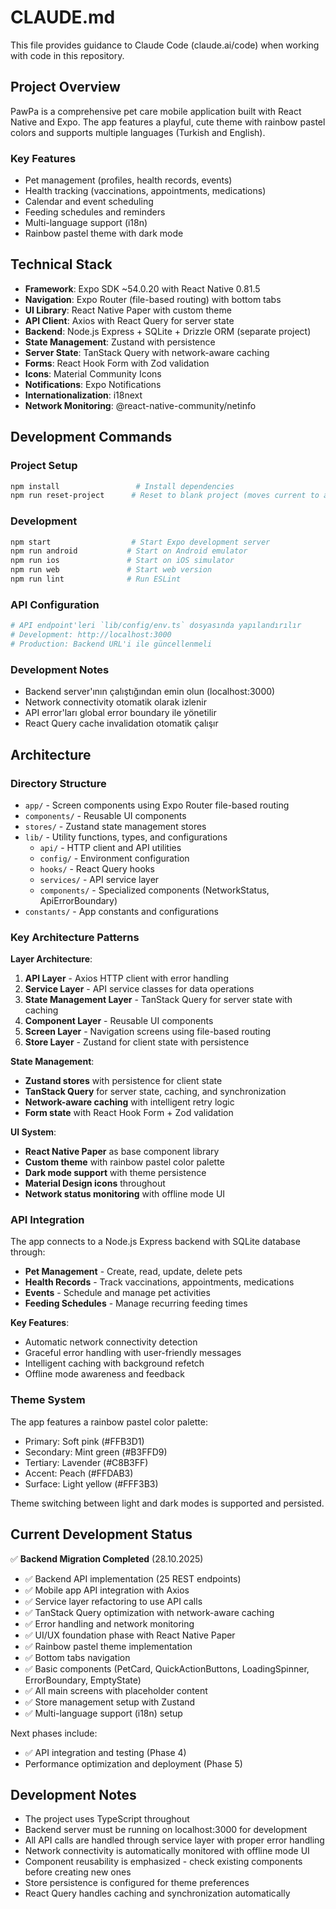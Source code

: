 # CLAUDE.md

This file provides guidance to Claude Code (claude.ai/code) when working with code in this repository.

## Project Overview

PawPa is a comprehensive pet care mobile application built with React Native and Expo. The app features a playful, cute theme with rainbow pastel colors and supports multiple languages (Turkish and English).

### Key Features
- Pet management (profiles, health records, events)
- Health tracking (vaccinations, appointments, medications)
- Calendar and event scheduling
- Feeding schedules and reminders
- Multi-language support (i18n)
- Rainbow pastel theme with dark mode

## Technical Stack

- **Framework**: Expo SDK ~54.0.20 with React Native 0.81.5
- **Navigation**: Expo Router (file-based routing) with bottom tabs
- **UI Library**: React Native Paper with custom theme
- **API Client**: Axios with React Query for server state
- **Backend**: Node.js Express + SQLite + Drizzle ORM (separate project)
- **State Management**: Zustand with persistence
- **Server State**: TanStack Query with network-aware caching
- **Forms**: React Hook Form with Zod validation
- **Icons**: Material Community Icons
- **Notifications**: Expo Notifications
- **Internationalization**: i18next
- **Network Monitoring**: @react-native-community/netinfo

## Development Commands

### Project Setup
```bash
npm install                 # Install dependencies
npm run reset-project      # Reset to blank project (moves current to app-example/)
```

### Development
```bash
npm start                  # Start Expo development server
npm run android           # Start on Android emulator
npm run ios               # Start on iOS simulator
npm run web               # Start web version
npm run lint              # Run ESLint
```

### API Configuration
```bash
# API endpoint'leri `lib/config/env.ts` dosyasında yapılandırılır
# Development: http://localhost:3000
# Production: Backend URL'i ile güncellenmeli
```

### Development Notes
- Backend server'ının çalıştığından emin olun (localhost:3000)
- Network connectivity otomatik olarak izlenir
- API error'ları global error boundary ile yönetilir
- React Query cache invalidation otomatik çalışır

## Architecture

### Directory Structure
- `app/` - Screen components using Expo Router file-based routing
- `components/` - Reusable UI components
- `stores/` - Zustand state management stores
- `lib/` - Utility functions, types, and configurations
  - `api/` - HTTP client and API utilities
  - `config/` - Environment configuration
  - `hooks/` - React Query hooks
  - `services/` - API service layer
  - `components/` - Specialized components (NetworkStatus, ApiErrorBoundary)
- `constants/` - App constants and configurations

### Key Architecture Patterns

**Layer Architecture**:
1. **API Layer** - Axios HTTP client with error handling
2. **Service Layer** - API service classes for data operations
3. **State Management Layer** - TanStack Query for server state with caching
4. **Component Layer** - Reusable UI components
5. **Screen Layer** - Navigation screens using file-based routing
6. **Store Layer** - Zustand for client state with persistence

**State Management**:
- **Zustand stores** with persistence for client state
- **TanStack Query** for server state, caching, and synchronization
- **Network-aware caching** with intelligent retry logic
- **Form state** with React Hook Form + Zod validation

**UI System**:
- **React Native Paper** as base component library
- **Custom theme** with rainbow pastel color palette
- **Dark mode support** with theme persistence
- **Material Design icons** throughout
- **Network status monitoring** with offline mode UI

### API Integration

The app connects to a Node.js Express backend with SQLite database through:
- **Pet Management** - Create, read, update, delete pets
- **Health Records** - Track vaccinations, appointments, medications
- **Events** - Schedule and manage pet activities
- **Feeding Schedules** - Manage recurring feeding times

**Key Features**:
- Automatic network connectivity detection
- Graceful error handling with user-friendly messages
- Intelligent caching with background refetch
- Offline mode awareness and feedback

### Theme System

The app features a rainbow pastel color palette:
- Primary: Soft pink (#FFB3D1)
- Secondary: Mint green (#B3FFD9)
- Tertiary: Lavender (#C8B3FF)
- Accent: Peach (#FFDAB3)
- Surface: Light yellow (#FFF3B3)

Theme switching between light and dark modes is supported and persisted.

## Current Development Status

✅ **Backend Migration Completed** (28.10.2025)
- ✅ Backend API implementation (25 REST endpoints)
- ✅ Mobile app API integration with Axios
- ✅ Service layer refactoring to use API calls
- ✅ TanStack Query optimization with network-aware caching
- ✅ Error handling and network monitoring
- ✅ UI/UX foundation phase with React Native Paper
- ✅ Rainbow pastel theme implementation
- ✅ Bottom tabs navigation
- ✅ Basic components (PetCard, QuickActionButtons, LoadingSpinner, ErrorBoundary, EmptyState)
- ✅ All main screens with placeholder content
- ✅ Store management setup with Zustand
- ✅ Multi-language support (i18n) setup

Next phases include:
- ✅ API integration and testing (Phase 4)
- Performance optimization and deployment (Phase 5)

## Development Notes

- The project uses TypeScript throughout
- Backend server must be running on localhost:3000 for development
- All API calls are handled through service layer with proper error handling
- Network connectivity is automatically monitored with offline mode UI
- Component reusability is emphasized - check existing components before creating new ones
- Store persistence is configured for theme preferences
- React Query handles caching and synchronization automatically